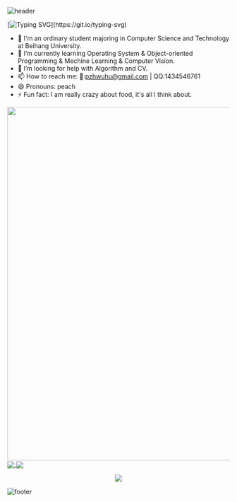 
<!--
**pzhwuhu/pzhwuhu** is a ✨ _special_ ✨ repository because its `README.md` (this file) appears on your GitHub profile.
-->

![header](https://capsule-render.vercel.app/api?type=speech&height=300&color=gradient&customColorList=27&text=Hi%20there&textBg=false&desc=I'm%20pzhwuhu&fontAlignY=35&descSize=30&descAlignY=57)

[![Typing SVG](https://readme-typing-svg.demolab.com?font=Fira+Code&weight=500&size=36&pause=1000&color=ADF7E8FF&background=FFFFFF00¢er=true&vCenter=true&width=900&height=100&lines=Welcome+to+my+Github+profile+page+!)](https://git.io/typing-svg)


- 👯 I'm an ordinary student majoring in Computer Science and Technology at Beihang University.
- 🌱 I’m currently learning Operating System & Object-oriented Programming & Mechine Learning & Computer Vision.
- 🤔 I’m looking for help with Algorithm and CV.
- 📫 How to reach me: 📧:pzhwuhu@gmail.com | QQ:1434546761
- 😄 Pronouns: peach
- ⚡ Fun fact: I am really crazy about food, it's all I think about.

<img width="800" src="https://github-readme-activity-graph.vercel.app/graph?username=pzhwuhu&theme=github-compact&hide_border=true&area=true" />

<a href="https://github.com/anuraghazra/github-readme-stats">
  <img align="center" src="https://github-readme-stats.vercel.app/api/wakatime?username=pzhwuhu&theme=transparent&hide_border=true&layout=compact&langs_count=22" />
</a>
<a href="https://github.com/anuraghazra/convoychat">
  <img align="center" src="https://github-readme-stats.vercel.app/api/top-langs/?username=pzhwuhu&theme=transparent&hide_border=true&layout=pie&langs_count=8" />
</a>


<p align="center">
  <a href="https://skillicons.dev">
    <img src="https://skillicons.dev/icons?i=c,java,py,linux,ubuntu,bash,anaconda,git,github,vscode,idea,vim,sublime,unreal,raspberrypi" />
  </a>
</p>

![footer](https://capsule-render.vercel.app/api?type=waving&height=300&color=gradient&customColorList=0,23,27&text=THE%20END&section=footer&fontAlignY=75&desc=Stay%20hungray,%20stay%20foolish&descAlignY=47&descSize=30)
